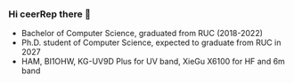 ### Hi ceerRep there 👋

- Bachelor of Computer Science, graduated from RUC (2018-2022)  
- Ph.D. student of Computer Science, expected to graduate from RUC in 2027  
- HAM, BI1OHW, KG-UV9D Plus for UV band, XieGu X6100 for HF and 6m band  
